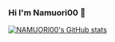 ### Hi  I'm Namuori00 👋

[![NAMUORI00's GitHub stats](https://github-readme-stats.vercel.app/api?username=NAMUORI00)](https://github.com/NAMUORI00/)


<!--
**NAMUORI00/NAMUORI00** is a ✨ _special_ ✨ repository because its `README.md` (this file) appears on your GitHub profile.

Here are some ideas to get you started:

- 🔭 I’m currently working on ...
- 🌱 I’m currently learning ...
- 👯 I’m looking to collaborate on ...
- 🤔 I’m looking for help with ...
- 💬 Ask me about ...
- 📫 How to reach me: ...
- 😄 Pronouns: ...
- ⚡ Fun fact: ...
-->
